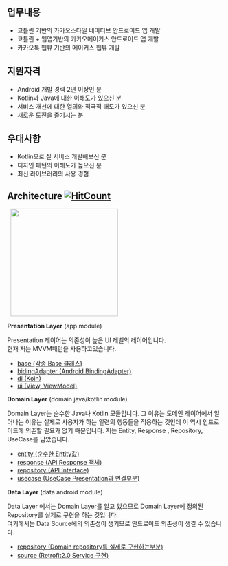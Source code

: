 ## 업무내용
 - 코틀린 기반의 카카오스타일 네이티브 안드로이드 앱 개발
 - 코틀린 + 웹앱기반의 카카오메이커스 안드로이드 앱 개발
 - 카카오톡 웹뷰 기반의 메이커스 웹뷰 개발  
  
## 지원자격
  - Android 개발 경력 2년 이상인 분
  - Kotlin과 Java에 대한 이해도가 있으신 분
  - 서비스 개선에 대한 열의와 적극적 태도가 있으신 분
  - 새로운 도전을 즐기시는 분
  
## 우대사항 
  - Kotlin으로 실 서비스 개발해보신 분
  - 디자인 패턴의 이해도가 높으신 분
  - 최신 라이브러리의 사용 경험
  
    

## Architecture [![HitCount](http://hits.dwyl.com/YunTaeSik/image-search.svg)](http://hits.dwyl.com/YunTaeSik/image-search)
 <div>
  <img src="http://miro.medium.com/max/1258/1*a-AUcEVdyRJhIepo9JyJBw.png" hspace=8 width = 250>
 </div>
     
     
     
 **Presentation Layer**  (app module)
   
 Presentation 레이어는 의존성이 높은 UI 레벨의 레이어입니다.  
현재 저는 MVVM패턴을 사용하고있습니다.  
 - [base (각종 Base 클래스)](https://github.com/YunTaeSik/image-search/tree/master/app/src/main/java/com/yts/ytscleanarchitecture/presentation/base)
 - [bidingAdapter (Android BindingAdapter)](https://github.com/YunTaeSik/image-search/tree/master/app/src/main/java/com/yts/ytscleanarchitecture/presentation/bindingAdapter) 
 - [di (Koin)](https://github.com/YunTaeSik/image-search/tree/master/app/src/main/java/com/yts/ytscleanarchitecture/di)
 - [ui (View, ViewModel)](https://github.com/YunTaeSik/image-search/tree/master/app/src/main/java/com/yts/ytscleanarchitecture/presentation/ui)
   

 **Domain Layer**  (domain java/kotlin module)
   
  Domain Layer는 순수한 Java나 Kotlin 모듈입니다. 그 이유는 도메인 레이어에서 일어나는 이유는 실제로 사용자가 하는 일련의 행동들을 적용하는 것인데 이 역시 안드로이드에 의존할 필요가 없기 때문입니다. 
저는 Entity, Response , Repository, UseCase를 담았습니다.
  - [entity (순수한 Entity값)](https://github.com/YunTaeSik/image-search/tree/master/domain/src/main/java/com/yts/domain/entity)
  - [response (API Response 객체)](https://github.com/YunTaeSik/image-search/tree/master/domain/src/main/java/com/yts/domain/response)
  - [repository (API Interface)](https://github.com/YunTaeSik/image-search/tree/master/domain/src/main/java/com/yts/domain/repository)
   - [usecase (UseCase Presentation과 연결부분)](https://github.com/YunTaeSik/image-search/tree/master/domain/src/main/java/com/yts/domain/usecase)
   


   
 **Data Layer**  (data  android module)
   
Data Layer 에서는 Domain Layer를 알고 있으므로  Domain Layer에 정의된 Repository를 실제로 구현을 하는 것입니다.   
여기에서는 Data Source에의 의존성이 생기므로 안드로이드 의존성이 생길 수 있습니다.
  - [repository (Domain repository를 실제로 구현하는부분)](https://github.com/YunTaeSik/image-search/tree/master/data/src/main/java/com/yts/data/repository)
  - [source (Retrofit2.0 Service 구현)](https://github.com/YunTaeSik/image-search/tree/master/data/src/main/java/com/yts/data/source/remote)

  
